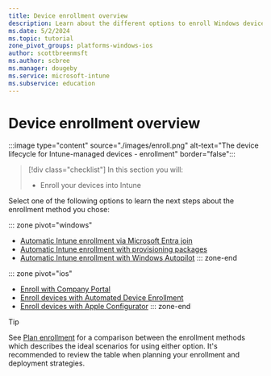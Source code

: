 ```yaml
---
title: Device enrollment overview
description: Learn about the different options to enroll Windows devices in Microsoft Intune.
ms.date: 5/2/2024
ms.topic: tutorial
zone_pivot_groups: platforms-windows-ios
author: scottbreenmsft
ms.author: scbree
ms.manager: dougeby
ms.service: microsoft-intune
ms.subservice: education
---
```


# Device enrollment overview

:::image type="content" source="./images/enroll.png" alt-text="The device lifecycle for Intune-managed devices - enrollment" border="false":::

> [!div class="checklist"]
>In this section you will:
>
> - Enroll your devices into Intune

Select one of the following options to learn the next steps about the enrollment method you chose:

::: zone pivot="windows"

- [Automatic Intune enrollment via Microsoft Entra join](enroll-entra-join.md)
- [Automatic Intune enrollment with provisioning packages](enroll-package.md)
- [Automatic Intune enrollment with Windows Autopilot](enroll-autopilot.md)
::: zone-end

::: zone pivot="ios"

- [Enroll with Company Portal](enroll-ios-company-portal.md)
- [Enroll devices with Automated Device Enrollment](enroll-ios-ade.md)
- [Enroll devices with Apple Configurator](enroll-ios-apple-configurator.md)
::: zone-end

> [!TIP]
> See [Plan enrollment](plan-enrollment.md) for a comparison between the enrollment methods which describes the ideal scenarios for using either option. It's recommended to review the table when planning your enrollment and deployment strategies.
